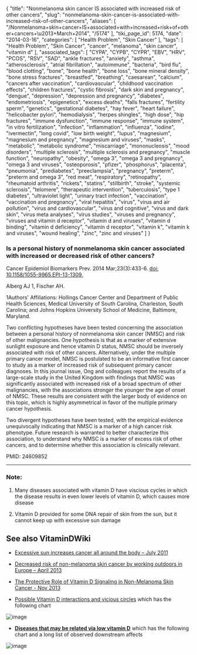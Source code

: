 {
    "title": "Nonmelanoma skin cancer IS associated with increased risk of other cancers",
    "slug": "nonmelanoma-skin-cancer-is-associated-with-increased-risk-of-other-cancers",
    "aliases": [
        "/Nonmelanoma+skin+cancer+IS+associated+with+increased+risk+of+other+cancers+\u2013+March+2014",
        "/5174"
    ],
    "tiki_page_id": 5174,
    "date": "2014-03-16",
    "categories": [
        "Health Problem",
        "Skin Cancer"
    ],
    "tags": [
        "Health Problem",
        "Skin Cancer",
        "cancer",
        "melanoma",
        "skin cancer",
        "vitamin d"
    ],
    "associated_tags": [
        "CYPA",
        "CYPB",
        "CYPR",
        "EBV",
        "HRV",
        "PCOS",
        "RSV",
        "SAD",
        "ankle fractures",
        "anxiety",
        "asthma",
        "atherosclerosis",
        "atrial fibrillation",
        "autoimmune",
        "bacteria",
        "bird flu",
        "blood clotting",
        "bone",
        "bone health",
        "bone loss",
        "bone mineral density",
        "bone stress fractures",
        "breastfed",
        "breathing",
        "caesarean",
        "calcium",
        "cancers after vaccination",
        "cardiovascular",
        "childhood vaccination effects",
        "children fractures",
        "cystic fibrosis",
        "dark skin and pregnancy",
        "dengue",
        "depression",
        "depression and pregnancy",
        "diabetes",
        "endometriosis",
        "epigenetics",
        "excess deaths",
        "falls fractures",
        "fertility sperm",
        "genetics",
        "gestational diabetes",
        "hay fever",
        "heart failure",
        "helicobacter pylori",
        "hemodialysis",
        "herpes shingles",
        "high dose",
        "hip fractures",
        "immune dysfunction",
        "immune response",
        "immune system",
        "in vitro fertilization",
        "infection",
        "inflammation",
        "influenza",
        "iodine",
        "ivermectin",
        "long covid",
        "low birth weight",
        "lupus",
        "magnesium",
        "magnesium and pregnancy",
        "magnesium and viruses",
        "masks",
        "metabolic",
        "metabolic syndrome",
        "miscarriage",
        "mononucleosis",
        "mood disorders",
        "multiple sclerosis",
        "multiple sclerosis and pregnancy",
        "muscle function",
        "neuropathy",
        "obesity",
        "omega 3",
        "omega 3 and pregnancy",
        "omega 3 and viruses",
        "osteoporosis",
        "pfizer",
        "phosphorus",
        "placenta",
        "pneumonia",
        "prediabetes",
        "preeclampsia",
        "pregnancy",
        "preterm",
        "preterm and omega 3",
        "red meat",
        "respiratory",
        "retinopathy",
        "rheumatoid arthritis",
        "rickets",
        "statins",
        "stillbirth",
        "stroke",
        "systemic sclerosis",
        "telomere",
        "therapeutic intervention",
        "tuberculosis",
        "type 1 diabetes",
        "ultraviolet light",
        "urinary tract infection",
        "vaccination",
        "vaccination and pregnancy",
        "viral hepatitis",
        "virus",
        "virus and air pollution",
        "virus and cardiovascular",
        "virus and cognitive",
        "virus and dark skin",
        "virus meta analyses",
        "virus studies",
        "viruses and pregnancy",
        "viruses and vitamin d receptor",
        "vitamin d and viruses",
        "vitamin d binding",
        "vitamin d deficiency",
        "vitamin d receptor",
        "vitamin k",
        "vitamin k and viruses",
        "wound healing",
        "zinc",
        "zinc and viruses"
    ]
}


### Is a personal history of nonmelanoma skin cancer associated with increased or decreased risk of other cancers?

Cancer Epidemiol Biomarkers Prev. 2014 Mar;23(3):433-6. [doi: 10.1158/1055-9965.EPI-13-1309.](https://doi.org/10.1158/1055-9965.EPI-13-1309.)

Alberg AJ 1, Fischer AH.

1Authors' Affiliations: Hollings Cancer Center and Department of Public Health Sciences, Medical University of South Carolina, Charleston, South Carolina; and Johns Hopkins University School of Medicine, Baltimore, Maryland.

Two conflicting hypotheses have been tested concerning the association between a personal history of nonmelanoma skin cancer (NMSC) and risk of other malignancies. One hypothesis is that as a marker of extensive sunlight exposure and hence vitamin D status, NMSC should be inversely associated with risk of other cancers. Alternatively, under the multiple primary cancer model, NMSC is postulated to be an informative first cancer to study as a marker of increased risk of subsequent primary cancer diagnoses. In this journal issue, Ong and colleagues report the results of a large-scale study in the United Kingdom with findings that NMSC was significantly associated with increased risk of a broad spectrum of other malignancies, with the associations stronger the younger the age of onset of NMSC. These results are consistent with the larger body of evidence on this topic, which is highly asymmetrical in favor of the multiple primary cancer hypothesis. 

Two divergent hypotheses have been tested, with the empirical evidence unequivocally indicating that NMSC is a marker of a high cancer risk phenotype. Future research is warranted to better characterize this association, to understand why NMSC is a marker of excess risk of other cancers, and to determine whether this association is clinically relevant.

PMID: 24609852

---

### Note:

1. Many diseases associated with vitamin D have viscious cycles in which the disease results in even lower levels of vitamin D, which causes more disease

1. Vitamin D provided for some DNA repair of skin from the sun, but it cannot keep up with excessive sun damage

## See also VitaminDWiki

* [Excessive sun increases cancer all around the body – July 2011](/tags/excessive-sun-increases-cancer-all-around-the-body-july-2011.html)

* [Decreased risk of non-melanoma skin cancer by working outdoors in Europe – April 2013](/posts/decreased-risk-of-non-melanoma-skin-cancer-by-working-outdoors-in-europe)

* [The Protective Role of Vitamin D Signaling in Non-Melanoma Skin Cancer - Nov 2013](/posts/the-protective-role-of-vitamin-d-signaling-in-non-melanoma-skin-cancer)

* [Possible Vitamin D interactions and vicious circles](/tags/possible-vitamin-d-interactions-and-vicious-circles.html) which has the following chart

<img src="/attachments/d3.mock.jpg" alt="image">

*  **[Diseases that may be related via low vitamin D](/tags/diseases-that-may-be-related-via-low-vitamin-d.html)** which has the following chart and a long list of observed downstream affects

<img src="/attachments/d3.mock.jpg" alt="image">